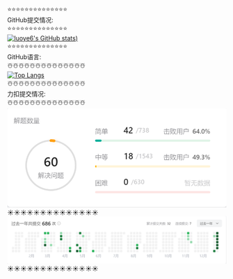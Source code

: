 

<!--
**luoye6/luoye6** is a ✨ _special_ ✨ repository because its `README.md` (this file) appears on your GitHub profile.

Here are some ideas to get you started:

- 🔭 I’m currently working on ...
- 🌱 I’m currently learning ...
- 👯 I’m looking to collaborate on ...
- 🤔 I’m looking for help with ...
- 💬 Ask me about ...
- 📫 How to reach me: ...
- 😄 Pronouns: ...
- ⚡ Fun fact: ...
-->
⭐⭐⭐⭐⭐⭐⭐⭐⭐⭐⭐⭐⭐⭐<br/>
GitHub提交情况:<br/>
⭐⭐⭐⭐⭐⭐⭐⭐⭐⭐⭐⭐⭐⭐<br/>
[![luoye6's GitHub stats](https://github-readme-stats.vercel.app/api?username=luoye6&show_icons=true&theme=radical))](https://github.com/anuraghazra/github-readme-stats)
<br/>
⭐⭐⭐⭐⭐⭐⭐⭐⭐⭐⭐⭐⭐⭐<br/>
GitHub语言:<br/>
☃️☃️☃️☃️☃️☃️☃️☃️☃️☃️☃️☃️☃️☃️<br/>
[![Top Langs](https://github-readme-stats.vercel.app/api/top-langs/?username=luoye6)](https://github.com/anuraghazra/github-readme-stats)
<br/>
☃️☃️☃️☃️☃️☃️☃️☃️☃️☃️☃️☃️☃️☃️<br/>
力扣提交情况:<br/>
☃️☃️☃️☃️☃️☃️☃️☃️☃️☃️☃️☃️☃️☃️<br/>
![image](https://github.com/luoye6/luoye6/blob/main/img/LeetCode1.png)<br/>
☀️☀️☀️☀️☀️☀️☀️☀️☀️☀️☀️☀️☀️☀️<br/>
![image](https://github.com/luoye6/luoye6/blob/main/img/LeetCode2.png)<br/>
☀️☀️☀️☀️☀️☀️☀️☀️☀️☀️☀️☀️☀️☀️<br/>
